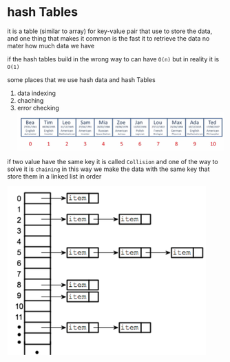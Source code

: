 # hash Tables 
it is a table (similar to  array) for key-value pair that use to store the data, and one thing that makes it common is the fast it to retrieve the data no mater how much data we have 

if the hash tables build in the wrong way to can have `O(n)` but in reality it is `O(1)`

some places that we use hash data and hash Tables 
1. data indexing
2. chaching
3. error checking 
 ![img](hash.PNG)

if two value have the same key it is called `Collision` and one of the way to solve it is `chaining` in this way we make the data with the same key that store them in a linked list in order
 
 ![img](./coliision.PNG)
